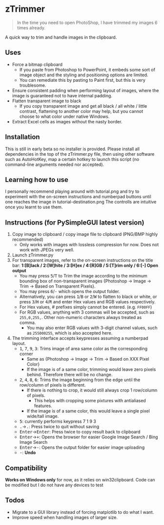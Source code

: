 # zTrimmer

> In the time you need to open PhotoShop, I have trimmed my images 6 times already. 

A quick way to trim and handle images in the clipboard. 

## Uses

- Force a bitmap clipboard 
  - If you paste from Photoshop to PowerPoint, it embeds some sort of image object and the styling and positioning options are limited.
  - You can remediate this by pasting to Paint first, but this is very troublesome. 
- Ensure consistent padding when performing layout of images, where the image is guaranteed not to have internal padding. 
- Flatten transparent image to black
  - If you copy transparent image and get all black / all white / little contrast, flattening to another color may help, but you cannot choose to what color under native Windows.
- Extract Excel cells as images without the nasty border. 

## Installation

This is still in early beta so no installer is provided. Please install all dependencies in the top of the zTrimmer.py file, then using other software such as AutoHotKey, map a certain hotkey to launch this script (no command-line arguments needed nor accepted). 

## Learning how to use

I personally recommend playing around with tutorial.png and try to experiment with the on-screen instructions and numberpad buttons until one reaches the image in tutorial-destination.png
The controlls are intuitive once you learnt to use them. 

## Instructions (for PySimpleGUI latest version)

1. Copy image to clipboard / copy image file to clipboard (PNG/BMP highly recommended)
   - Only works with images with lossless compression for now. Does not work with JPEGs very well. 
2. Launch zTrimmer.py
3. For transparent images, refer to the on-screen instructions on the title bar: **1:[B]lack / 2:[W]hite / 3:[H]ex / 4:[R]GB / 5:[T]rim only / 6:[-] Open output**
   - You may press <kbd>5</kbd>/<kbd>T</kbd> to Trim the image according to the minimum bounding box of non-transparent images {Photoshop -> Image -> Trim -> Based on Transparent Pixels}. 
   - You may press <kbd>6</kbd>/<kbd>-</kbd> which opens the output folder. 
   - Alternatively, you can press <kbd>1</kbd>/<kbd>B</kbd> or <kbd>2</kbd>/<kbd>W</kbd> to flatten to black or white, or press <kbd>3</kbd>/<kbd>H</kbd> or <kbd>4</kbd>/<kbd>R</kbd> and enter Hex values and RGB values respectively. 
   - For Hex values, # prefixes simply cannot be entered. (e.g. ```FF00FF```)
   - For RGB values, anything with 3 commas will be accepted, such as ```255,0,255,```. Other non-numeric characters always treated as comma. 
     - You may also enter RGB values with 3-digit channel values, such as ```255000255```, which is also accepted here. 
4. The trimming interface accepts keypresses assuming a numberpad layout. 
   - <kbd>1</kbd>, <kbd>7</kbd>, <kbd>9</kbd>, <kbd>3</kbd>: Trims image of area same color as the corresponding corner
     - Same as {Photoshop -> Image -> Trim -> Based on XXX Pixel Color}
     - If the image is of a same color, trimming would leave zero pixels behind. Therefore there will be no change. 
   - <kbd>2</kbd>, <kbd>4</kbd>, <kbd>8</kbd>, <kbd>6</kbd>: Trims the image beginning from the edge until the row/column of pixels is different. 
     - If there is nothing to crop, it would still always crop 1 row/column of pixels. 
       - This helps with cropping some pixtures with antialiased features. 
     - If the image is of a same color, this would leave a single pixel wide/tall image. 
   - <kbd>5</kbd>: currently performs keypress 7 1 9 3
   - <kbd>.</kbd>-><kbd>.</kbd>: Press twice to quit without saving
   - <kbd>Enter</kbd>-><kbd>Enter</kbd>: Press twice to copy result back to clipboard
   - <kbd>Enter</kbd>-><kbd>+</kbd>: Opens the browser for easier Google Image Search / Bing Image Search
   - <kbd>Enter</kbd>-><kbd>-</kbd>: Opens the output folder for easier image uploading
   - <kbd>-</kbd>: **Undo**
   

 

## Compatibility 

**Works on Windows only** for now, as it relies on win32clipboard. Code can be modified but I do not have any devices to test

## Todos

- Migrate to a GUI library instead of forcing matplotlib to do what I want. 
- Improve speed when handling images of larger size. 

